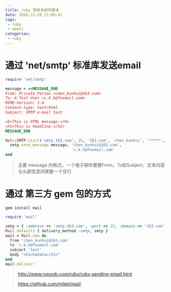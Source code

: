 ```yaml
---
title: ruby 简单发邮件脚本
date: 2018-11-28 21:09:41
tags:
 - ruby
 - email
categories:
 - ruby
---
```


# 通过 'net/smtp' 标准库发送email

```ruby
require 'net/smtp'

message = <<MESSAGE_END
From: Private Person <chen_kunhui@163.com>
To: A Test User <c.k.h@foxmail.com>
MIME-Version: 1.0
Content-type: text/html
Subject: SMTP e-mail test

<b>This is HTML message.</b>
<h1>This is headline.</h1>
MESSAGE_END

Net::SMTP.start('smtp.163.com', 25, '163.com', 'chen_kunhui', '*****',:plain) do |smtp|
  smtp.send_message message, 'chen_kunhui@163.com',
                             'c.k.h@foxmail.com'
end
```

> 主要 message 的格式，一个电子邮件要要From，To和Subject，文本内容与头部信息间需要一个空行

# 通过 第三方 gem 包的方式

```
gem install mail
```

```ruby
require 'mail'

smtp = { :address => 'smtp.163.com', :port => 25, :domain => '163.com', :user_name => 'chen_kunhui', :password => '***', :enable_starttls_auto => true, :openssl_verify_mode => 'none' }
Mail.defaults { delivery_method :smtp, smtp }
mail = Mail.new do
  from 'chen_kunhui@163.com'
  to 'c.k.h@foxmail.com'
  subject 'test'
  body "<h1>hahaha</h1>"
end
mail.deliver!
```

> http://www.runoob.com/ruby/ruby-sending-email.html

> https://github.com/mikel/mail/